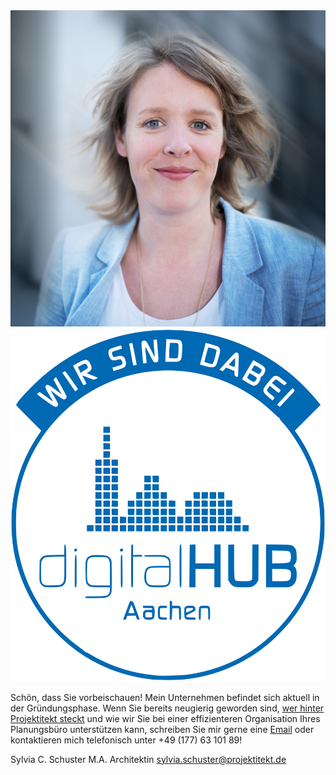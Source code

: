 ---
---

<div class="photo-wrapper">
    <img src="/sylvia.jpg" class="photo" alt="Photo of Sylvia Schuster">
    <img src="/digital-hub.svg" alt="Digital Hub Logo">
</div>

<p class="justify">
    Schön, dass Sie vorbeischauen! Mein Unternehmen befindet sich aktuell in der
    Gründungsphase. Wenn Sie bereits neugierig geworden sind,
    <a href="/vita">wer hinter Projektitekt steckt</a> und wie wir Sie bei einer
    effizienteren Organisation Ihres Planungsbüro unterstützen kann, schreiben
    Sie mir gerne eine <a href="mailto:sylvia.schuster@projektitekt.de">Email</a>
    oder kontaktieren mich telefonisch unter +49 (177) 63 101 89!
</p>

<p class="contact">
    <span class="name">Sylvia C. Schuster</span>
    <span class="title">M.A. Architektin</span>
    <span class="mail"><a href="mailto:sylvia.schuster@projektitekt.de">sylvia.schuster@projektitekt.de</a></span>
</p>
